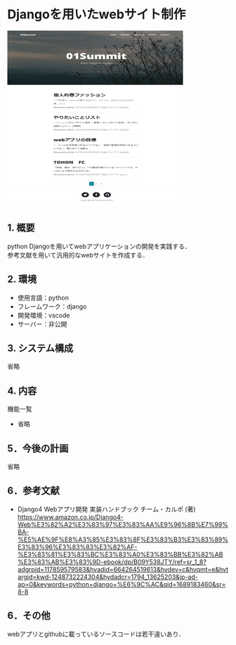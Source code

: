 # Djangoを用いたwebサイト制作

<img width="400" height="400" alt="login" src="Web キャプチャ_13-7-2023_162331_127.0.0.1.jpeg">

## 1. 概要
python Djangoを用いてwebアプリケーションの開発を実践する．  
参考文献を用いて汎用的なwebサイトを作成する．

## 2. 環境
- 使用言語：python
- フレームワーク：django
- 開発環境：vscode
- サーバー：非公開

## 3. システム構成
省略

## 4. 内容
機能一覧
- 省略

## 5．今後の計画
省略

## 6．参考文献
- Django4 Webアプリ開発 実装ハンドブック チーム・カルポ (著)  
https://www.amazon.co.jp/Django4-Web%E3%82%A2%E3%83%97%E3%83%AA%E9%96%8B%E7%99%BA-%E5%AE%9F%E8%A3%85%E3%83%8F%E3%83%B3%E3%83%89%E3%83%96%E3%83%83%E3%82%AF-%E3%83%81%E3%83%BC%E3%83%A0%E3%83%BB%E3%82%AB%E3%83%AB%E3%83%9D-ebook/dp/B09Y538JTY/ref=sr_1_8?adgrpid=117859579583&hvadid=664264519613&hvdev=c&hvqmt=e&hvtargid=kwd-1248732224304&hydadcr=1794_13625203&jp-ad-ap=0&keywords=python+django+%E6%9C%AC&qid=1689183460&sr=8-8

## 6．その他
webアプリとgithubに載っているソースコードは若干違いあり．
